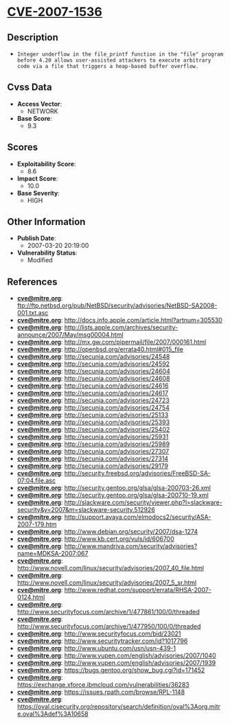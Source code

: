 
# [CVE-2007-1536](https://cve.mitre.org/cgi-bin/cvename.cgi?name=CVE-2007-1536)

## Description

- `Integer underflow in the file_printf function in the "file" program before 4.20 allows user-assisted attackers to execute arbitrary code via a file that triggers a heap-based buffer overflow.`

## Cvss Data

- **Access Vector**:
  - NETWORK
- **Base Score**:
  - 9.3

## Scores

- **Exploitability Score**:
  - 8.6
- **Impact Score**:
  - 10.0
- **Base Severity**:
  - HIGH

## Other Information

- **Publish Date**:
  - 2007-03-20 20:19:00
- **Vulnerability Status**:
  - Modified

## References

- **cve@mitre.org**: ftp://ftp.netbsd.org/pub/NetBSD/security/advisories/NetBSD-SA2008-001.txt.asc
- **cve@mitre.org**: http://docs.info.apple.com/article.html?artnum=305530
- **cve@mitre.org**: http://lists.apple.com/archives/security-announce/2007/May/msg00004.html
- **cve@mitre.org**: http://mx.gw.com/pipermail/file/2007/000161.html
- **cve@mitre.org**: http://openbsd.org/errata40.html#015_file
- **cve@mitre.org**: http://secunia.com/advisories/24548
- **cve@mitre.org**: http://secunia.com/advisories/24592
- **cve@mitre.org**: http://secunia.com/advisories/24604
- **cve@mitre.org**: http://secunia.com/advisories/24608
- **cve@mitre.org**: http://secunia.com/advisories/24616
- **cve@mitre.org**: http://secunia.com/advisories/24617
- **cve@mitre.org**: http://secunia.com/advisories/24723
- **cve@mitre.org**: http://secunia.com/advisories/24754
- **cve@mitre.org**: http://secunia.com/advisories/25133
- **cve@mitre.org**: http://secunia.com/advisories/25393
- **cve@mitre.org**: http://secunia.com/advisories/25402
- **cve@mitre.org**: http://secunia.com/advisories/25931
- **cve@mitre.org**: http://secunia.com/advisories/25989
- **cve@mitre.org**: http://secunia.com/advisories/27307
- **cve@mitre.org**: http://secunia.com/advisories/27314
- **cve@mitre.org**: http://secunia.com/advisories/29179
- **cve@mitre.org**: http://security.freebsd.org/advisories/FreeBSD-SA-07:04.file.asc
- **cve@mitre.org**: http://security.gentoo.org/glsa/glsa-200703-26.xml
- **cve@mitre.org**: http://security.gentoo.org/glsa/glsa-200710-19.xml
- **cve@mitre.org**: http://slackware.com/security/viewer.php?l=slackware-security&y=2007&m=slackware-security.512926
- **cve@mitre.org**: http://support.avaya.com/elmodocs2/security/ASA-2007-179.htm
- **cve@mitre.org**: http://www.debian.org/security/2007/dsa-1274
- **cve@mitre.org**: http://www.kb.cert.org/vuls/id/606700
- **cve@mitre.org**: http://www.mandriva.com/security/advisories?name=MDKSA-2007:067
- **cve@mitre.org**: http://www.novell.com/linux/security/advisories/2007_40_file.html
- **cve@mitre.org**: http://www.novell.com/linux/security/advisories/2007_5_sr.html
- **cve@mitre.org**: http://www.redhat.com/support/errata/RHSA-2007-0124.html
- **cve@mitre.org**: http://www.securityfocus.com/archive/1/477861/100/0/threaded
- **cve@mitre.org**: http://www.securityfocus.com/archive/1/477950/100/0/threaded
- **cve@mitre.org**: http://www.securityfocus.com/bid/23021
- **cve@mitre.org**: http://www.securitytracker.com/id?1017796
- **cve@mitre.org**: http://www.ubuntu.com/usn/usn-439-1
- **cve@mitre.org**: http://www.vupen.com/english/advisories/2007/1040
- **cve@mitre.org**: http://www.vupen.com/english/advisories/2007/1939
- **cve@mitre.org**: https://bugs.gentoo.org/show_bug.cgi?id=171452
- **cve@mitre.org**: https://exchange.xforce.ibmcloud.com/vulnerabilities/36283
- **cve@mitre.org**: https://issues.rpath.com/browse/RPL-1148
- **cve@mitre.org**: https://oval.cisecurity.org/repository/search/definition/oval%3Aorg.mitre.oval%3Adef%3A10658
